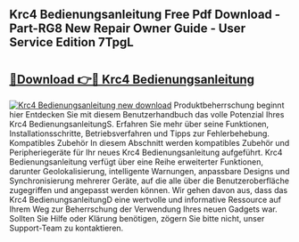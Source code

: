 ## Krc4 Bedienungsanleitung Free Pdf Download - Part-RG8 New Repair Owner Guide - User Service Edition 7TpgL

# <h2><a href="http://df0pfs.blite.top/?on=Krc4+Bedienungsanleitung">🔗Download 👉🔴 Krc4 Bedienungsanleitung</a></h2>

[![Krc4 Bedienungsanleitung new download](https://i.imgur.com/lujVjoI.png)](http://df0pfs.blite.top/?on=Krc4+Bedienungsanleitung)
Produktbeherrschung beginnt hier Entdecken Sie mit diesem Benutzerhandbuch das volle Potenzial Ihres Krc4 BedienungsanleitungS. Erfahren Sie mehr über seine Funktionen, Installationsschritte, Betriebsverfahren und Tipps zur Fehlerbehebung. Kompatibles Zubehör In diesem Abschnitt werden kompatibles Zubehör und Peripheriegeräte für Ihr neues Krc4 Bedienungsanleitung aufgeführt. Krc4 Bedienungsanleitung verfügt über eine Reihe erweiterter Funktionen, darunter Geolokalisierung, intelligente Warnungen, anpassbare Designs und Synchronisierung mehrerer Geräte, auf die alle über die Benutzeroberfläche zugegriffen und angepasst werden können. Wir gehen davon aus, dass das Krc4 BedienungsanleitungD eine wertvolle und informative Ressource auf Ihrem Weg zur Beherrschung der Verwendung Ihres neuen Gadgets war. Sollten Sie Hilfe oder Klärung benötigen, zögern Sie bitte nicht, unser Support-Team zu kontaktieren.
